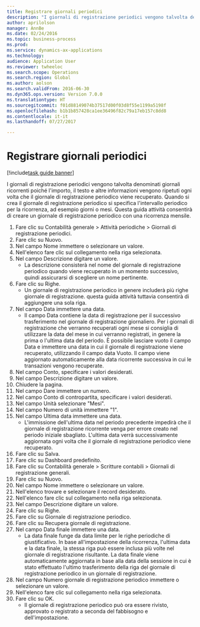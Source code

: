```yaml
--- 
title: Registrare giornali periodici
description: "I giornali di registrazione periodici vengono talvolta denominati giornali ricorrenti poiché l'importo, il testo e altre informazioni vengono ripetuti ogni volta che il giornale di registrazione periodico viene recuperato."
author: aprilolson
manager: AnnBe
ms.date: 02/24/2016
ms.topic: business-process
ms.prod: 
ms.service: dynamics-ax-applications
ms.technology: 
audience: Application User
ms.reviewer: twheeloc
ms.search.scope: Operations
ms.search.region: Global
ms.author: aolson
ms.search.validFrom: 2016-06-30
ms.dyn365.ops.version: Version 7.0.0
ms.translationtype: HT
ms.sourcegitcommit: f01d88149074b37517d00f03d8f55e1199a5198f
ms.openlocfilehash: b1b1b857428ca1ee36496f82c79a17eb157c8dd8
ms.contentlocale: it-it
ms.lasthandoff: 07/27/2017

---
```

# <a name="post-periodic-journals"></a>Registrare giornali periodici

[!include[task guide banner](../../includes/task-guide-banner.md)]

I giornali di registrazione periodici vengono talvolta denominati giornali ricorrenti poiché l'importo, il testo e altre informazioni vengono ripetuti ogni volta che il giornale di registrazione periodico viene recuperato. Quando si crea il giornale di registrazione periodico si specifica l'intervallo periodico per la ricorrenza, ad esempio giorni o mesi. Questa guida attività consentirà di creare un giornale di registrazione periodico con una ricorrenza mensile.



1. Fare clic su Contabilità generale > Attività periodiche > Giornali di registrazione periodici.
2. Fare clic su Nuovo.
3. Nel campo Nome immettere o selezionare un valore.
4. Nell'elenco fare clic sul collegamento nella riga selezionata.
5. Nel campo Descrizione digitare un valore.
    * La descrizione consisterà nel nome del giornale di registrazione periodico quando viene recuperato in un momento successivo, quindi assicurarsi di scegliere un nome pertinente.  
6. Fare clic su Righe.
    * Un giornale di registrazione periodico in genere includerà più righe giornale di registrazione. questa guida attività tuttavia consentirà di aggiungere una sola riga.  
7. Nel campo Data immettere una data.
    * Il campo Data contiene la data di registrazione per il successivo trasferimento nel giornale di registrazione giornaliero. Per i giornali di registrazione che verranno recuperati ogni mese si consiglia di utilizzare la data del mese in cui verranno registrati, in genere la prima o l'ultima data del periodo. È possibile lasciare vuoto il campo Data e immettere una data in cui il giornale di registrazione viene recuperato, utilizzando il campo data Vuoto.    Il campo viene aggiornato automaticamente alla data ricorrente successiva in cui le transazioni vengono recuperate.  
8. Nel campo Conto, specificare i valori desiderati.
9. Nel campo Descrizione digitare un valore.
10. Chiudere la pagina.
11. Nel campo Dare immettere un numero.
12. Nel campo Conto di contropartita, specificare i valori desiderati.
13. Nel campo Unità selezionare "Mesi".
14. Nel campo Numero di unità immettere "1".
15. Nel campo Ultima data immettere una data.
    * L'immissione dell'ultima data nel periodo precedente impedirà che il giornale di registrazione ricorrente venga per errore creato nel periodo iniziale sbagliato. L'ultima data verrà successivamente aggiornata ogni volta che il giornale di registrazione periodico viene recuperato.  
16. Fare clic su Salva.
17. Fare clic su Dashboard predefinito.
18. Fare clic su Contabilità generale > Scritture contabili > Giornali di registrazione generali.
19. Fare clic su Nuovo.
20. Nel campo Nome immettere o selezionare un valore.
21. Nell'elenco trovare e selezionare il record desiderato.
22. Nell'elenco fare clic sul collegamento nella riga selezionata.
23. Nel campo Descrizione digitare un valore.
24. Fare clic su Righe.
25. Fare clic su Giornale di registrazione periodico.
26. Fare clic su Recupera giornale di registrazione.
27. Nel campo Data finale immettere una data.
    * La data finale funge da data limite per le righe periodiche di giustificativo. In base all'impostazione della ricorrenza, l'ultima data e la data finale, la stessa riga può essere inclusa più volte nel giornale di registrazione risultante. La data finale viene automaticamente aggiornata in base alla data della sessione in cui è stato effettuato l'ultimo trasferimento della riga del giornale di registrazione periodico in un giornale di registrazione.  
28. Nel campo Numero giornale di registrazione periodico immettere o selezionare un valore.
29. Nell'elenco fare clic sul collegamento nella riga selezionata.
30. Fare clic su OK.
    * Il giornale di registrazione periodico può ora essere rivisto, approvato o registrato a seconda del fabbisogno e dell'impostazione.  


